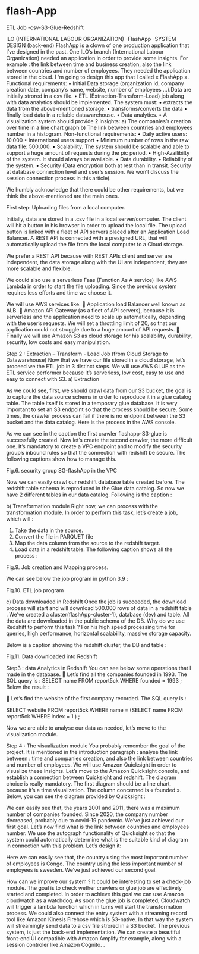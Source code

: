 # flash-App
ETL Job -csv-S3-Glue-Redshift

ILO (INTERNATIONAL LABOUR ORGANIZATION) -FlashApp -SYSTEM DESIGN (back-end)
FlashApp is a clown of one production application that I’ve designed in the past. One ILO’s branch (International Labour Organization) needed an application in order to provide some insights. For example : the link between time and business creation, also the link between countries and number of employees.
They needed the application stored in the cloud. I ‘m going to design this app that I called « FlashApp ».
Functional requirements:
•	Initial Data storage (organization Id, company creation date, company’s name, website, number of employees …).Data are initially strored in a csv file.
•	ETL (Extraction-Transform-Load) job along with data analytics should be implemented. The system must:
•	extracts the data from the above-mentioned storage.
•	transforms/converts the data 
•	finally load data in a reliable datawarehouse. 
•	Data analytics.
•	 A visualization system should provide 2 insights: 
a)	The companies’s creation over time in a line chart graph
b)	The link between countries and employees number in a histogram.
Non-functional requirements:
•	Daily active users: 10.000
•	International users support
•	Minimum number of rows in the raw data file: 500.000.
•	Scalability. The system should be scalable and able to support a huge amount of requests during the pic period.
•	High-Availibilty of the system. It should always be available.
•	Data durability.
•	Reliability of the system.
•	Security (Data encryption both at rest than in transit. Security at database connection level and user’s session. We won’t discuss the session connection process in this article).

We humbly acknowledge that there could be other requirements, but we think the above-mentioned are the main ones.




First step: Uploading files from a local computer.

Initially, data are stored in a .csv file in a local server/computer. The client will hit a button in his browser in order to upload the local file. The upload button is linked with a fleet of API servers placed after an Application Load Balancer. A REST API is connected with a  presigned URL, that will automatically upload the file from the local computer to a Cloud storage. 

We prefer a REST API because with REST APIs client and server are independent, the data storage along with the UI are independent, they are more scalable and flexible. 

We could also use a serverless Faas (Function As A service) like AWS Lambda in order to start the file uploading. Since the previous system requires less efforts and time we choose it. 
                                                                                                                                             
We will use AWS services like:
	Application load Balancer well known as ALB.
	Amazon API Gateway (as a fleet of API servers), because it is serverless and the application need to scale up automatically, depending with the user’s requests. We will set a throttling limit of 20, so that our application could not struggle due to a huge amount of API requests.
	Finally we will use Amazon S3 as cloud storage for his scalability, durability, security, low costs and easy manipulation.


Step 2 : Extraction – Transform - Load Job (from Cloud Storage to Datawarehouse)
Now that we have our file stored in a cloud storage, let’s proceed we the ETL job in 3 distinct steps. We will use AWS GLUE as the ETL service performer because It’s serverless, low cost, easy to use and easy to connect with S3.
a)	Extraction

As we could see, first, we should crawl data from our S3 bucket, the goal is to capture the data source schema in order to reproduce it in a glue catalog table. The table itself is stored in a temporary glue database. It is very important to set an S3 endpoint so that the process should be secure. Some times, the crawler process can fail if there is no endpoint between the S3 bucket and the data catalog. Here is the process in the AWS console.

As we can see in the caption the first crawler flashapp-S3-glue is successfully created. Now let’s create the second crawler, the more difficult one. It’s mandatory to create a VPC endpoint and to modify the security group’s inbound rules so that the connection with redshift be secure. The following captions show how to manage this.

 
Fig.6. security group SG-flashApp in the VPC


Now we can easily crawl our redshift database table created before. The redshift table schema is reproduced in the Glue data catalog. So now we have 2 different tables in our data catalog. Following is the caption :

b)	Transformation module
Right now, we can process with the transformation module. In order to perform this task, let’s create a job, which will :
1.	Take the data in the source.
2.	Convert the file in PARQUET file
3.	Map the data column from the source to the redshift target.
4.	Load data in a redshift table.
The following caption shows all the process :
 
 
 
Fig.9. Job creation and Mapping process.

We can see below the job program in python 3.9 :
 
Fig.10. ETL job program

c)	Data downloaded in Redshift
Once the job is succeeded, the download process will start and will download 500.000 rows of data in a redshift table . We’ve created a cluster(flashApp-cluster-1), database (dev) and table. All the data are downloaded in the public schema of the DB.
Why do we use Redshift to perform this task ? For his high speed processing time for queries, high performance, horizontal scalability, massive storage capacity.

Below is a caption showing the redshift cluster, the DB and table :
 
Fig.11. Data downloaded into Redshift

Step3 : data Analytics in Redshift
You can see below some operations that I made in the database. 
	Let’s find all the companies founded in 1993. The SQL query is :
 SELECT name FROM report5ck WHERE founded = 1993 ; 
Below the result :
 

	Let’s find the website of the first company recorded. The SQL query is :

SELECT website FROM report5ck WHERE name = (SELECT name FROM report5ck WHERE index = 1 ) ;

 

Now we are able to analyse our data as needed, let’s move to the visualization module.

Step 4 : The visualization module
You probably remember the goal of the project. It is mentioned in the introduction paragraph : analyse the link between : time and companies creation, and also the link between countries and number of employees. We will use Amazon Quicksight in order to visualize these insights.
Let’s move to the Amazon Quicksight console, and establish a connection between Quicksight and redshift. The diagram choice is really mandatory. The first diagram should be a line chart, because it’s a time visualization. The column concerned is « founded ». Below, you can see the diagram provided by Quicksight :

We can easily see that, the years 2001 and 2011, there was a maximum number of companies founded. Since 2020, the  company number decreased, probably due to covid-19 pandemic. We’ve just achieved our first goal.
Let’s now find what is the link between countries and employees number. We use the autograph functionality of Quicksight so that the system could automatically determine what is the suitable kind of diagram in connection with this problem. Let’s design it:
  


Here we can easily see that, the country using the most important number of employees is Congo. The country using the less important number of employees is sweeden.
We’ve just achieved our second goal.


How can we improve our system ?
It could be interesting to set a check-job module. The goal is to check wether crawlers or glue job are effectively started and completed. In order to achieve this goal we can use Amazon cloudwatch as a watchdog. As soon the glue job is completed, Cloudwatch will trigger a lambda function which in turns will start the transformation process.
We could also connect the entry system with a streaming record tool like Amazon Kinesis Firehose which is S3-native. In that way the system will streamingly send data to a csv file strored in a S3 bucket.
The previous system, is just the back-end implementation. We can create a beautiful front-end UI compatible with Amazon Amplify for example, along with a session controler like Amazon Cognito.
.


